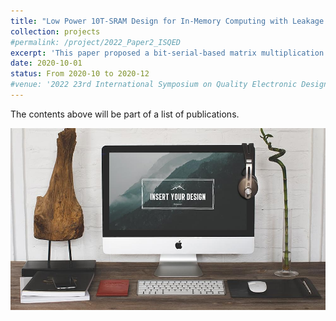 ```yaml
---
title: "Low Power 10T-SRAM Design for In-Memory Computing with Leakage Current Reduction"
collection: projects
#permalink: /project/2022_Paper2_ISQED
excerpt: 'This paper proposed a bit-serial-based matrix multiplication for the reservoir neuron design in Echo State Network.'
date: 2020-10-01
status: From 2020-10 to 2020-12
#venue: '2022 23rd International Symposium on Quality Electronic Design (ISQED)'
---
```




The contents above will be part of a list of publications.



![](/images/projects/foo-bar-identity.jpg)

